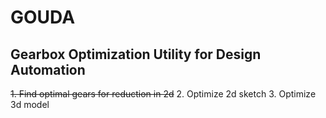 # GOUDA
## Gearbox Optimization Utility for Design Automation

~~1. Find optimal gears for reduction in 2d~~
2. Optimize 2d sketch
3. Optimize 3d model